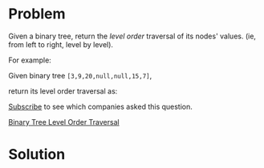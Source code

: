 
# Problem

Given a binary tree, return the _level order_ traversal of its nodes' values.
(ie, from left to right, level by level).

For example:

Given binary tree `[3,9,20,null,null,15,7]`,

return its level order traversal as:

[Subscribe](/subscribe/) to see which companies asked this question.



[Binary Tree Level Order Traversal](https://leetcode.com/problems/binary-tree-level-order-traversal)

# Solution



